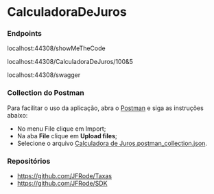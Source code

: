 # CalculadoraDeJuros

### Endpoints

localhost:44308/showMeTheCode

localhost:44308/CalculadoraDeJuros/100&5

localhost:44308/swagger

### Collection do Postman
Para facilitar o uso da aplicação, abra o [Postman](https://www.postman.com) e siga as instruções abaixo:
- No menu File clique em Import;
- Na aba **File** clique em **Upload files**;
- Selecione o arquivo [Calculadora de Juros.postman_collection.json](https://github.com/JFRode/CalculadoraDeJuros/blob/master/Calculadora%20de%20Juros.postman_collection.json).

### Repositórios
- https://github.com/JFRode/Taxas
- https://github.com/JFRode/SDK
